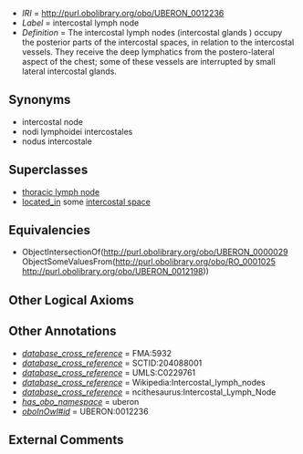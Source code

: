  * *IRI* = http://purl.obolibrary.org/obo/UBERON_0012236
 * *Label* = intercostal lymph node
 * *Definition* = The intercostal lymph nodes (intercostal glands ) occupy the posterior parts of the intercostal spaces, in relation to the intercostal vessels. They receive the deep lymphatics from the postero-lateral aspect of the chest; some of these vessels are interrupted by small lateral intercostal glands.

## Synonyms

 * intercostal node
 * nodi lymphoidei intercostales
 * nodus intercostale

## Superclasses

 * [thoracic lymph node](../../UBERON/44/UBERON_0007644.md)
 * [located_in](../../RO/25/RO_0001025.md) some [intercostal space](../../UBERON/98/UBERON_0012198.md)

## Equivalencies

 * ObjectIntersectionOf(<http://purl.obolibrary.org/obo/UBERON_0000029> ObjectSomeValuesFrom(<http://purl.obolibrary.org/obo/RO_0001025> <http://purl.obolibrary.org/obo/UBERON_0012198>))

## Other Logical Axioms


## Other Annotations

 * *[database_cross_reference](../../ef/oboInOwl#hasDbXref.md)* = FMA:5932
 * *[database_cross_reference](../../ef/oboInOwl#hasDbXref.md)* = SCTID:204088001
 * *[database_cross_reference](../../ef/oboInOwl#hasDbXref.md)* = UMLS:C0229761
 * *[database_cross_reference](../../ef/oboInOwl#hasDbXref.md)* = Wikipedia:Intercostal_lymph_nodes
 * *[database_cross_reference](../../ef/oboInOwl#hasDbXref.md)* = ncithesaurus:Intercostal_Lymph_Node
 * *[has_obo_namespace](../../ce/oboInOwl#hasOBONamespace.md)* = uberon
 * *[oboInOwl#id](../../id/oboInOwl#id.md)* = UBERON:0012236

## External Comments

